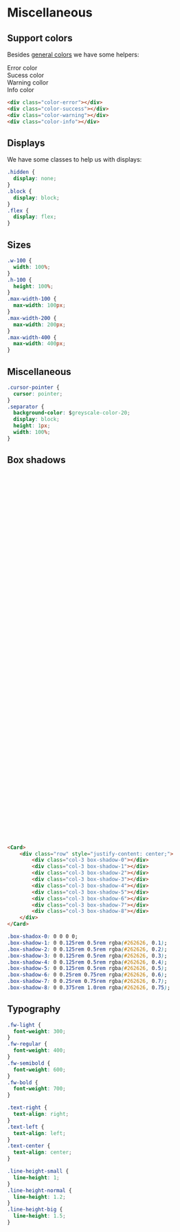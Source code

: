 <script setup>
import Card from '../../lib/components/info/Card.vue'
</script>

<style lang="scss">
@import "@/scss/custom/base-theme/utilities/_colors.scss";
@import "@/scss/custom/base-theme/utilities/_displays.scss";
@import "@/scss/custom/base-theme/utilities/_miscellaneous.scss";
@import "@/scss/custom/base-theme/utilities/_typography.scss";
@import "@/scss/custom/base-theme/utilities/_grid.scss";

.col-3 {
    margin: 1rem;
    height: 80px;
    border-radius: 8px;
    background-color: $red-color-30;
}
</style>

# Miscellaneous

## Support colors

Besides [general colors](/scss/colors) we have some helpers:

<div class="color-error">Error color</div>
<div class="color-success">Sucess color</div>
<div class="color-warning">Warning collor</div>
<div class="color-info">Info color</div>

```html
<div class="color-error"></div>
<div class="color-success"></div>
<div class="color-warning"></div>
<div class="color-info"></div>
```

## Displays

We have some classes to help us with displays:

```css
.hidden {
  display: none;
}
.block {
  display: block;
}
.flex {
  display: flex;
}
```

## Sizes

```css
.w-100 {
  width: 100%;
}
.h-100 {
  height: 100%;
}
.max-width-100 {
  max-width: 100px;
}
.max-width-200 {
  max-width: 200px;
}
.max-width-400 {
  max-width: 400px;
}
```

## Miscellaneous

```css
.cursor-pointer {
  cursor: pointer;
}
.separator {
  background-color: $greyscale-color-20;
  display: block;
  height: 1px;
  width: 100%;
}
```

## Box shadows

<Card>
    <div class="row" style="justify-content: center;">
        <div class="col-3 box-shadow-0"></div>
        <div class="col-3 box-shadow-1"></div>
        <div class="col-3 box-shadow-2"></div>
        <div class="col-3 box-shadow-3"></div>
        <div class="col-3 box-shadow-4"></div>
        <div class="col-3 box-shadow-5"></div>
        <div class="col-3 box-shadow-6"></div>
        <div class="col-3 box-shadow-7"></div>
        <div class="col-3 box-shadow-8"></div>
    </div>
</Card>

```html
<Card>
    <div class="row" style="justify-content: center;">
        <div class="col-3 box-shadow-0"></div>
        <div class="col-3 box-shadow-1"></div>
        <div class="col-3 box-shadow-2"></div>
        <div class="col-3 box-shadow-3"></div>
        <div class="col-3 box-shadow-4"></div>
        <div class="col-3 box-shadow-5"></div>
        <div class="col-3 box-shadow-6"></div>
        <div class="col-3 box-shadow-7"></div>
        <div class="col-3 box-shadow-8"></div>
    </div>
</Card>
```

```css
.box-shadox-0: 0 0 0 0;
.box-shadow-1: 0 0.125rem 0.5rem rgba(#262626, 0.1);
.box-shadow-2: 0 0.125rem 0.5rem rgba(#262626, 0.2);
.box-shadow-3: 0 0.125rem 0.5rem rgba(#262626, 0.3);
.box-shadow-4: 0 0.125rem 0.5rem rgba(#262626, 0.4);
.box-shadow-5: 0 0.125rem 0.5rem rgba(#262626, 0.5);
.box-shadow-6: 0 0.25rem 0.75rem rgba(#262626, 0.6);
.box-shadow-7: 0 0.25rem 0.75rem rgba(#262626, 0.7);
.box-shadow-8: 0 0.375rem 1.0rem rgba(#262626, 0.75);
```

## Typography

```css
.fw-light {
  font-weight: 300;
}
.fw-regular {
  font-weight: 400;
}
.fw-semibold {
  font-weight: 600;
}
.fw-bold {
  font-weight: 700;
}

.text-right {
  text-align: right;
}
.text-left {
  text-align: left;
}
.text-center {
  text-align: center;
}

.line-height-small {
  line-height: 1;
}
.line-height-normal {
  line-height: 1.2;
}
.line-height-big {
  line-height: 1.5;
}
```
